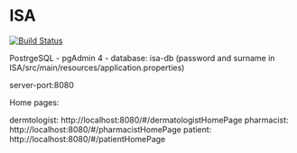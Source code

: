 # ISA


[![Build Status](https://travis-ci.com/Tanjaa1/ISA.svg?branch=develop)](https://travis-ci.com/Tanjaa1/ISA)

PostrgeSQL - pgAdmin 4 - database: isa-db (password and surname in ISA/src/main/resources/application.properties)

server-port:8080

Home pages: 

dermtologist: http://localhost:8080/#/dermatologistHomePage
pharmacist: http://localhost:8080/#/pharmacistHomePage
patient: http://localhost:8080/#/patientHomePage
